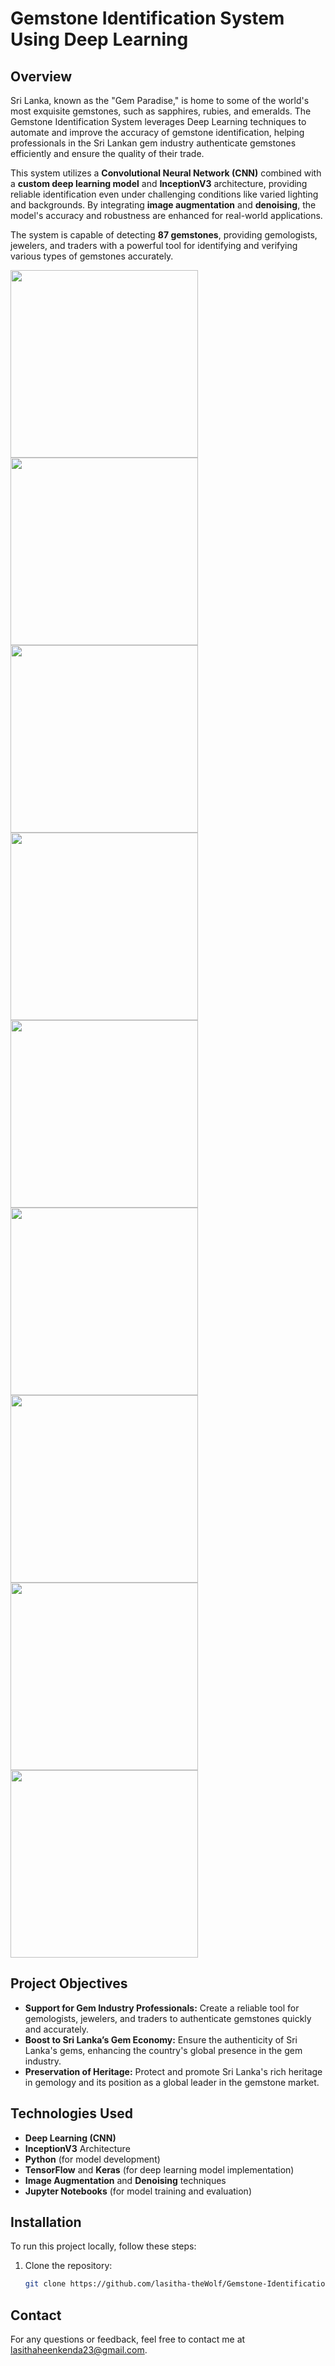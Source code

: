 # Gemstone Identification System Using Deep Learning

## Overview

Sri Lanka, known as the "Gem Paradise," is home to some of the world's most exquisite gemstones, such as sapphires, rubies, and emeralds. The Gemstone Identification System leverages Deep Learning techniques to automate and improve the accuracy of gemstone identification, helping professionals in the Sri Lankan gem industry authenticate gemstones efficiently and ensure the quality of their trade.

This system utilizes a **Convolutional Neural Network (CNN)** combined with a **custom deep learning model** and **InceptionV3** architecture, providing reliable identification even under challenging conditions like varied lighting and backgrounds. By integrating **image augmentation** and **denoising**, the model's accuracy and robustness are enhanced for real-world applications.

The system is capable of detecting **87 gemstones**, providing gemologists, jewelers, and traders with a powerful tool for identifying and verifying various types of gemstones accurately.

<img src="https://github.com/user-attachments/assets/725dc9af-11be-4c50-962f-da384403c2d5" width="300" height="300">
<img src="https://github.com/user-attachments/assets/1a454a7a-3417-4024-8ed6-260889de4e74" width="300" height="300">
<img src="https://github.com/user-attachments/assets/1a7fd1d3-65da-4f79-b526-5cea7c1120ab" width="300" height="300">
<img src="https://github.com/user-attachments/assets/d40f6e28-db34-4dcf-85bb-d158026ad8f4" width="300" height="300">
<img src="https://github.com/user-attachments/assets/0b3064aa-8780-488d-aadb-67afa142b419" width="300" height="300">
<img src="https://github.com/user-attachments/assets/11d5d86f-75e1-4c4b-8d38-7b617802a59b" width="300" height="300">
<img src="https://github.com/user-attachments/assets/a90a41ba-2d8e-4f34-9bdf-b3d2ac8b2a13" width="300" height="300">
<img src="https://github.com/user-attachments/assets/fc41af16-c369-47f4-88e0-4c9ae9e6698a" width="300" height="300">
<img src="https://github.com/user-attachments/assets/897979df-0e56-4d98-900e-b0dac99782e2" width="300" height="300">


## Project Objectives

- **Support for Gem Industry Professionals:** Create a reliable tool for gemologists, jewelers, and traders to authenticate gemstones quickly and accurately.
- **Boost to Sri Lanka’s Gem Economy:** Ensure the authenticity of Sri Lanka's gems, enhancing the country's global presence in the gem industry.
- **Preservation of Heritage:** Protect and promote Sri Lanka's rich heritage in gemology and its position as a global leader in the gemstone market.

## Technologies Used

- **Deep Learning (CNN)**
- **InceptionV3** Architecture
- **Python** (for model development)
- **TensorFlow** and **Keras** (for deep learning model implementation)
- **Image Augmentation** and **Denoising** techniques
- **Jupyter Notebooks** (for model training and evaluation)

## Installation

To run this project locally, follow these steps:

1. Clone the repository:

   ```bash
   git clone https://github.com/lasitha-theWolf/Gemstone-Identification-System-Using-Deep-Learning.git

## Contact
For any questions or feedback, feel free to contact me at lasithaheenkenda23@gmail.com.
